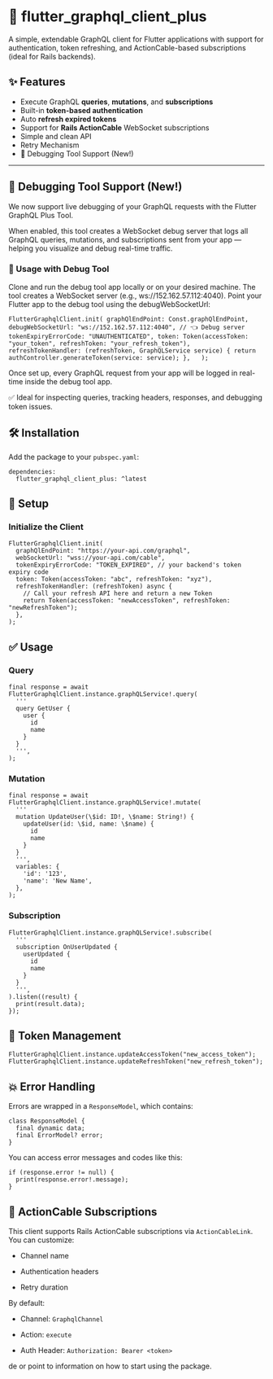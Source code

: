 
# 🚀 flutter_graphql_client_plus

A simple, extendable GraphQL client for Flutter applications with support for authentication, token refreshing, and ActionCable-based subscriptions (ideal for Rails backends).

## ✨ Features

- Execute GraphQL **queries**, **mutations**, and **subscriptions**
- Built-in **token-based authentication**
- Auto **refresh expired tokens**
- Support for **Rails ActionCable** WebSocket subscriptions
- Simple and clean API
- Retry Mechanism
- 🧪 Debugging Tool Support (New!)

---

## 🧪 Debugging Tool Support (New!)

We now support live debugging of your GraphQL requests with the Flutter GraphQL Plus Tool.

When enabled, this tool creates a WebSocket debug server that logs all GraphQL queries, mutations, and subscriptions sent from your app — helping you visualize and debug real-time traffic.

### 🔌 Usage with Debug Tool
Clone and run the debug tool app locally or on your desired machine.
The tool creates a WebSocket server (e.g., ws://152.162.57.112:4040).
Point your Flutter app to the debug tool using the debugWebSocketUrl:

`FlutterGraphqlClient.init(
    graphQlEndPoint: Const.graphQlEndPoint,
    debugWebSocketUrl: "ws://152.162.57.112:4040", // 👈 Debug server
    tokenExpiryErrorCode: "UNAUTHENTICATED",
    token: Token(accessToken: "your_token", refreshToken: "your_refresh_token"),
    refreshTokenHandler: (refreshToken, GraphQLService service) {
    return authController.generateToken(service: service);
   },  
);`

Once set up, every GraphQL request from your app will be logged in real-time inside the debug tool app.

✅ Ideal for inspecting queries, tracking headers, responses, and debugging token issues.


## 🛠 Installation

Add the package to your `pubspec.yaml`:


    dependencies:
      flutter_graphql_client_plus: ^latest 



## 🔧 Setup

### Initialize the Client

    FlutterGraphqlClient.init(
      graphQlEndPoint: "https://your-api.com/graphql",
      webSocketUrl: "wss://your-api.com/cable",
      tokenExpiryErrorCode: "TOKEN_EXPIRED", // your backend's token expiry code
      token: Token(accessToken: "abc", refreshToken: "xyz"),
      refreshTokenHandler: (refreshToken) async {
        // Call your refresh API here and return a new Token
        return Token(accessToken: "newAccessToken", refreshToken: "newRefreshToken");
      },
    );


## ✅ Usage

### Query

    final response = await FlutterGraphqlClient.instance.graphQLService!.query(
      '''
      query GetUser {
        user {
          id
          name
        }
      }
      ''',
    );


### Mutation

    final response = await FlutterGraphqlClient.instance.graphQLService!.mutate(
      '''
      mutation UpdateUser(\$id: ID!, \$name: String!) {
        updateUser(id: \$id, name: \$name) {
          id
          name
        }
      }
      ''',
      variables: {
        'id': '123',
        'name': 'New Name',
      },
    );

### Subscription

    FlutterGraphqlClient.instance.graphQLService!.subscribe(
      '''
      subscription OnUserUpdated {
        userUpdated {
          id
          name
        }
      }
      ''',
    ).listen((result) {
      print(result.data);
    });

##  🧪 Token Management

    FlutterGraphqlClient.instance.updateAccessToken("new_access_token");
    FlutterGraphqlClient.instance.updateRefreshToken("new_refresh_token");

##  💥 Error Handling
Errors are wrapped in a `ResponseModel`, which contains:

    class ResponseModel {
      final dynamic data;
      final ErrorModel? error;
    }

You can access error messages and codes like this:

    if (response.error != null) {
      print(response.error!.message);
    }
## 📡 ActionCable Subscriptions

This client supports Rails ActionCable subscriptions via  `ActionCableLink`. You can customize:

-   Channel name

-   Authentication headers

-   Retry duration


By default:

-   Channel:  `GraphqlChannel`

-   Action:  `execute`

-   Auth Header:  `Authorization: Bearer <token>`

de or point to information on how to
start using the package.

